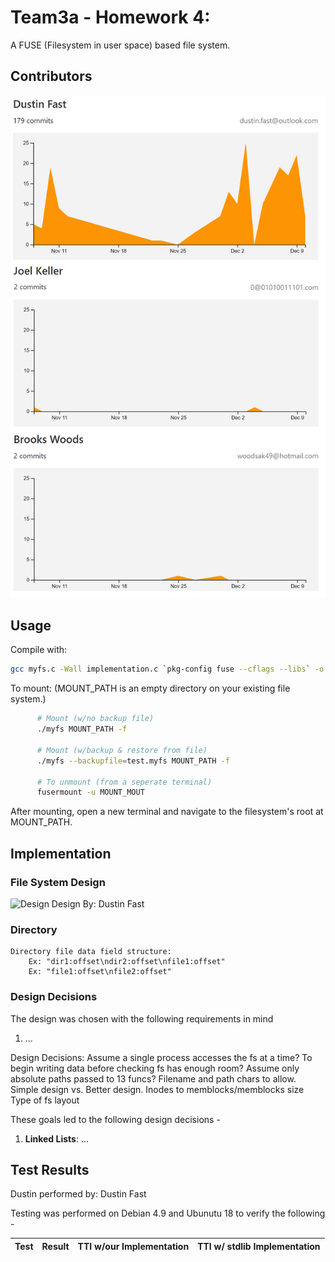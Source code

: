 # Team3a - Homework 4: 

A FUSE (Filesystem in user space) based file system.

## Contributors

![Contributors](https://github.com/dustinfast/myfs/raw/master/img/contributors.png "Contributors")

## Usage

Compile with:
``` sh
gcc myfs.c -Wall implementation.c `pkg-config fuse --cflags --libs` -o myfs
```

To mount:
(MOUNT_PATH is an empty directory on your existing file system.)

``` sh
      # Mount (w/no backup file)
      ./myfs MOUNT_PATH -f
    
      # Mount (w/backup & restore from file)
      ./myfs --backupfile=test.myfs MOUNT_PATH -f

      # To unmount (from a seperate terminal)
      fusermount -u MOUNT_MOUT
```
    
After mounting, open a new terminal and navigate to the filesystem's root at MOUNT_PATH.

## Implementation


### File System Design

![Design](https://github.com/dustinfast/myfs/raw/master/img/fs_design.png "Design")
Design By: Dustin Fast
    


### Directory 
    Directory file data field structure:
        Ex: "dir1:offset\ndir2:offset\nfile1:offset"
        Ex: "file1:offset\nfile2:offset"

        
### Design Decisions
The design was chosen with the following requirements in mind


1. ...

Design Decisions:
        Assume a single process accesses the fs at a time?
        To begin writing data before checking fs has enough room?
        Assume only absolute paths passed to 13 funcs?
        Filename and path chars to allow.
        Simple design vs. Better design.
        Inodes to memblocks/memblocks size
        Type of fs layout

These goals led to the following design decisions -
1. **Linked Lists**: ...


## Test Results

Dustin performed by: Dustin Fast

Testing was performed on Debian 4.9 and Ubunutu 18 to verify the following -


| Test | Result | TTI w/our Implementation | TTI w/ stdlib Implementation |
| --------------------------------- | ---------- | --------- | -------- |





